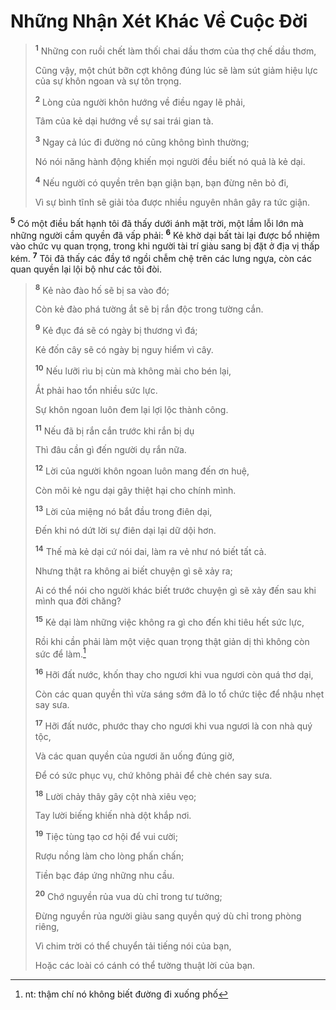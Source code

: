 # Những Nhận Xét Khác Về Cuộc Đời

> <sup><b>1</b></sup> Những con ruồi chết làm thối chai dầu thơm của thợ chế dầu thơm,
>
> Cũng vậy, một chút bỡn cợt không đúng lúc sẽ làm sút giảm hiệu lực của sự khôn ngoan và sự tôn trọng.
>
> <sup><b>2</b></sup> Lòng của người khôn hướng về điều ngay lẽ phải,
>
> Tâm của kẻ dại hướng về sự sai trái gian tà.
>
> <sup><b>3</b></sup> Ngay cả lúc đi đường nó cũng không bình thường;
>
> Nó nói năng hành động khiến mọi người đều biết nó quả là kẻ dại.
>
> <sup><b>4</b></sup> Nếu người có quyền trên bạn giận bạn, bạn đừng nên bỏ đi,
>
> Vì sự bình tĩnh sẽ giải tỏa được nhiều nguyên nhân gây ra tức giận.

<sup><b>5</b></sup> Có một điều bất hạnh tôi đã thấy dưới ánh mặt trời, một lầm lỗi lớn mà những người cầm quyền đã vấp phải: <sup><b>6</b></sup> Kẻ khờ dại bất tài lại được bổ nhiệm vào chức vụ quan trọng, trong khi người tài trí giàu sang bị đặt ở địa vị thấp kém. <sup><b>7</b></sup> Tôi đã thấy các đầy tớ ngồi chễm chệ trên các lưng ngựa, còn các quan quyền lại lội bộ như các tôi đòi.

> <sup><b>8</b></sup> Kẻ nào đào hố sẽ bị sa vào đó;
>
> Còn kẻ đào phá tường ắt sẽ bị rắn độc trong tường cắn.
>
> <sup><b>9</b></sup> Kẻ đục đá sẽ có ngày bị thương vì đá;
>
> Kẻ đốn cây sẽ có ngày bị nguy hiểm vì cây.
>
> <sup><b>10</b></sup> Nếu lưỡi rìu bị cùn mà không mài cho bén lại,
>
> Ắt phải hao tổn nhiều sức lực.
>
> Sự khôn ngoan luôn đem lại lợi lộc thành công.
>
> <sup><b>11</b></sup> Nếu đã bị rắn cắn trước khi rắn bị dụ
>
> Thì đâu cần gì đến người dụ rắn nữa.
>
> <sup><b>12</b></sup> Lời của người khôn ngoan luôn mang đến ơn huệ,
>
> Còn môi kẻ ngu dại gây thiệt hại cho chính mình.
>
> <sup><b>13</b></sup> Lời của miệng nó bắt đầu trong điên dại,
>
> Đến khi nó dứt lời sự điên dại lại dữ dội hơn.
>
> <sup><b>14</b></sup> Thế mà kẻ dại cứ nói dai, làm ra vẻ như nó biết tất cả.
>
> Nhưng thật ra không ai biết chuyện gì sẽ xảy ra;
>
> Ai có thể nói cho người khác biết trước chuyện gì sẽ xảy đến sau khi mình qua đời chăng?
>
> <sup><b>15</b></sup> Kẻ dại làm những việc không ra gì cho đến khi tiêu hết sức lực,
>
> Rồi khi cần phải làm một việc quan trọng thật giản dị thì không còn sức để làm.[^1-639c8af9-4cb4-4be7-8b73-6b46e11527c3]
>
> <sup><b>16</b></sup> Hỡi đất nước, khốn thay cho ngươi khi vua ngươi còn quá thơ dại,
>
> Còn các quan quyền thì vừa sáng sớm đã lo tổ chức tiệc để nhậu nhẹt say sưa.
>
> <sup><b>17</b></sup> Hỡi đất nước, phước thay cho ngươi khi vua ngươi là con nhà quý tộc,
>
> Và các quan quyền của ngươi ăn uống đúng giờ,
>
> Để có sức phục vụ, chứ không phải để chè chén say sưa.
>
> <sup><b>18</b></sup> Lười chảy thây gây cột nhà xiêu vẹo;
>
> Tay lười biếng khiến nhà dột khắp nơi.
>
> <sup><b>19</b></sup> Tiệc tùng tạo cơ hội để vui cười;
>
> Rượu nồng làm cho lòng phấn chấn;
>
> Tiền bạc đáp ứng những nhu cầu.
>
> <sup><b>20</b></sup> Chớ nguyền rủa vua dù chỉ trong tư tưởng;
>
> Đừng nguyền rủa người giàu sang quyền quý dù chỉ trong phòng riêng,
>
> Vì chim trời có thể chuyển tải tiếng nói của bạn,
>
> Hoặc các loài có cánh có thể tường thuật lời của bạn.

[^1-639c8af9-4cb4-4be7-8b73-6b46e11527c3]: nt: thậm chí nó không biết đường đi xuống phố